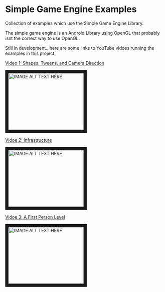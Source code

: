 # Simple Game Engine Examples
Collection of examples which use the Simple Game Engine Library.

The simple game engine is an Android Library using OpenGL that probably isnt the correct way to use OpenGL. 

Still in development...here are some links to YouTube vidoes running the examples in this project.

[Video 1: Shapes, Tweens, and Camera Direction](https://www.youtube.com/watch?v=LUiqlVIovpU)

<a href="http://www.youtube.com/watch?feature=player_embedded&v=LUiqlVIovpU" target="_blank"><img src="https://i.ytimg.com/vi/LUiqlVIovpU/3.jpg?time=1471054888665" 
alt="IMAGE ALT TEXT HERE" width="240" height="180" border="10" /></a>

[Vidoe 2: Infrastructure](https://www.youtube.com/watch?v=3QSwVIf4KPg)

<a href="http://www.youtube.com/watch?feature=player_embedded&v=3QSwVIf4KPg" target="_blank"><img src="https://i.ytimg.com/vi/3QSwVIf4KPg/2.jpg?time=1471054861901"
alt="IMAGE ALT TEXT HERE" width="240" height="180" border="10" /></a>

[Vidoe 3: A First Person Level](https://youtu.be/1t-nn1Z-NuE)

<a href="http://www.youtube.com/watch?feature=player_embedded&v=1t-nn1Z-NuE" target="_blank"><img src="https://i.ytimg.com/vi/1t-nn1Z-NuE/2.jpg?time=1471054737779" 
alt="IMAGE ALT TEXT HERE" width="240" height="180" border="10" /></a>
